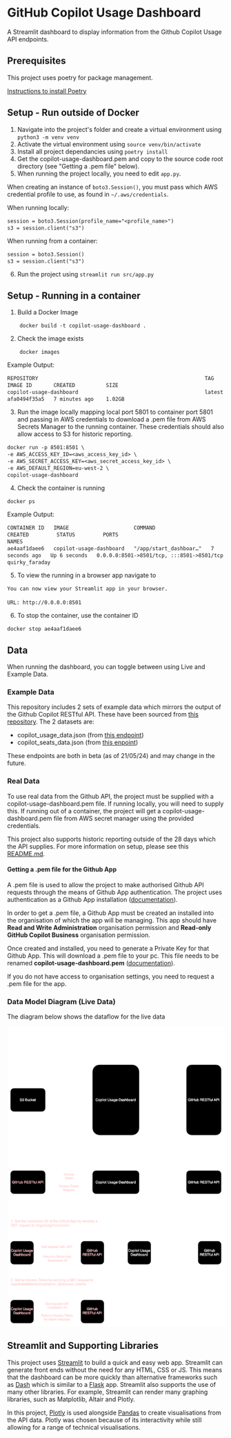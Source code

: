 # GitHub Copilot Usage Dashboard
A Streamlit dashboard to display information from the Github Copilot Usage API endpoints.

## Prerequisites
This project uses poetry for package management.

[Instructions to install Poetry](https://python-poetry.org/docs/)

## Setup - Run outside of Docker
1. Navigate into the project's folder and create a virtual environment using `python3 -m venv venv`
2. Activate the virtual environment using `source venv/bin/activate`
3. Install all project dependancies using `poetry install`
4. Get the copilot-usage-dashboard.pem and copy to the source code root directory (see "Getting a .pem file" below).
5. When running the project locally, you need to edit `app.py`.

When creating an instance of `boto3.Session()`, you must pass which AWS credential profile to use, as found in `~/.aws/credentials`.

When running locally:

```
session = boto3.Session(profile_name="<profile_name>")
s3 = session.client("s3")
```

When running from a container:

```
session = boto3.Session()
s3 = session.client("s3")
```

6. Run the project using `streamlit run src/app.py`

## Setup - Running in a container
1. Build a Docker Image

```
    docker build -t copilot-usage-dashboard .
```

2. Check the image exists

```
    docker images
```

Example Output:

```
REPOSITORY                                                      TAG         IMAGE ID       CREATED          SIZE
copilot-usage-dashboard                                         latest      afa0494f35a5   7 minutes ago    1.02GB
```

3. Run the image locally mapping local port 5801 to container port 5801 and passing in AWS credentials to download a .pem file from AWS Secrets Manager to the running container.
These credentials should also allow access to S3 for historic reporting.

```
docker run -p 8501:8501 \
-e AWS_ACCESS_KEY_ID=<aws_access_key_id> \
-e AWS_SECRET_ACCESS_KEY=<aws_secret_access_key_id> \
-e AWS_DEFAULT_REGION=eu-west-2 \
copilot-usage-dashboard
```

4. Check the container is running

```
docker ps
```

Example Output:

```
CONTAINER ID   IMAGE                     COMMAND                  CREATED         STATUS         PORTS                                       NAMES
ae4aaf1daee6   copilot-usage-dashboard   "/app/start_dashboar…"   7 seconds ago   Up 6 seconds   0.0.0.0:8501->8501/tcp, :::8501->8501/tcp   quirky_faraday
```

5. To view the running in a browser app navigate to

```
You can now view your Streamlit app in your browser.

URL: http://0.0.0.0:8501
```

6. To stop the container, use the container ID

```
docker stop ae4aaf1daee6
```

## Data
When running the dashboard, you can toggle between using Live and Example Data.

### Example Data
This repository includes 2 sets of example data which mirrors the output of the Github Copilot RESTful API.
These have been sourced from [this repository](https://github.com/octodemo/Copilot-Usage-Dashboard/tree/main).
The 2 datasets are:
- copilot_usage_data.json (from [this endpoint](https://docs.github.com/en/rest/copilot/copilot-usage?apiVersion=2022-11-28#get-a-summary-of-copilot-usage-for-organization-members))
- copilot_seats_data.json (from [this enpoint](https://docs.github.com/en/rest/copilot/copilot-user-management?apiVersion=2022-11-28#list-all-copilot-seat-assignments-for-an-organization))

These endpoints are both in beta (as of 21/05/24) and may change in the future.

### Real Data
To use real data from the Github API, the project must be supplied with a copilot-usage-dashboard.pem file. If running locally, you will need to supply this. If running out of a container, the project will get a copilot-usage-dashboard.pem file from AWS secret manager using the provided credentials.

This project also supports historic reporting outside of the 28 days which the API supplies. For more information on setup, please see this [README.md](./aws_lambda_scripts/README.md).

#### Getting a .pem file for the Github App

A .pem file is used to allow the project to make authorised Github API requests through the means of Github App authentication.
The project uses authentication as a Github App installation ([documentation](https://docs.github.com/en/apps/creating-github-apps/authenticating-with-a-github-app/authenticating-as-a-github-app-installation)).

In order to get a .pem file, a Github App must be created an installed into the organisation of which the app will be managing.
This app should have **Read and Write Administration** organisation permission and **Read-only GitHub Copilot Business** organisation permission.

Once created and installed, you need to generate a Private Key for that Github App. This will download a .pem file to your pc.
This file needs to be renamed **copilot-usage-dashboard.pem** ([documentation](https://docs.github.com/en/apps/creating-github-apps/authenticating-with-a-github-app/managing-private-keys-for-github-apps)).

If you do not have access to organisation settings, you need to request a .pem file for the app.

### Data Model Diagram (Live Data)
The diagram below shows the dataflow for the live data

![Data Model Diagram](./diagrams/copilot-usage-dashboard-data-model.svg)

## Streamlit and Supporting Libraries
This project uses [Streamlit](https://streamlit.io/) to build a quick and easy web app. Streamlit can generate front ends without the need for any HTML, CSS or JS. This means that the dashboard can be more quickly than alternative frameworks such as [Dash](https://dash.plotly.com/) which is similar to a [Flask](https://flask.palletsprojects.com/en/3.0.x/) app. Streamlit also supports the use of many other libraries. For example, Streamlit can render many graphing libraries, such as Matplotlib, Altair and Plotly. 

In this project, [Plotly](https://plotly.com/python/) is used alongside [Pandas](https://pandas.pydata.org/docs/index.html) to create visualisations from the API data. Plotly was chosen because of its interactivity while still allowing for a range of technical visualisations.